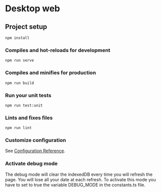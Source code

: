 # Desktop web

## Project setup

```
npm install
```

### Compiles and hot-reloads for development

```
npm run serve
```

### Compiles and minifies for production

```
npm run build
```

### Run your unit tests

```
npm run test:unit
```

### Lints and fixes files

```
npm run lint
```

### Customize configuration

See [Configuration Reference](https://cli.vuejs.org/config/).

### Activate debug mode

The debug mode will clear the indexedDB every time you will refresh the page. You will lose all your date at each refresh.
To activate this mode you have to set to true the variable DEBUG_MODE in the constants.ts file.
